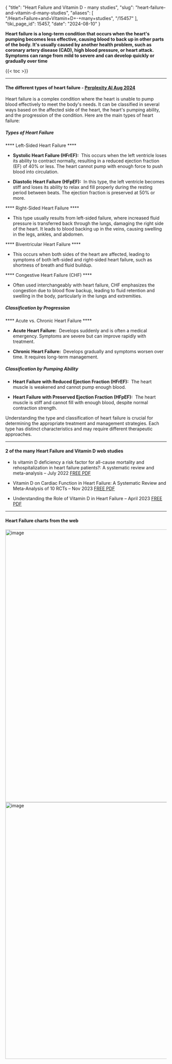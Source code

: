 {
  "title": "Heart Failure and Vitamin D - many studies",
  "slug": "heart-failure-and-vitamin-d-many-studies",
  "aliases": [
    "/Heart+Failure+and+Vitamin+D+-+many+studies",
    "/15457"
  ],
  "tiki_page_id": 15457,
  "date": "2024-08-10"
}

 **Heart failure is a long-term condition that occurs when the heart's pumping becomes less effective, causing blood to back up in other parts of the body. It's usually caused by another health problem, such as coronary artery disease (CAD), high blood pressure, or heart attack. Symptoms can range from mild to severe and can develop quickly or gradually over time** 

{{< toc >}}

---

#### The different types of heart failure - [Perplexity AI Aug 2024](https://www.perplexity.ai/search/please-describe-the-different-H7jfUfiSQ7qwvwMXnY6SAQ)

Heart failure is a complex condition where the heart is unable to pump blood effectively to meet the body's needs. It can be classified in several ways based on the affected side of the heart, the heart's pumping ability, and the progression of the condition. Here are the main types of heart failure:

##### Types of Heart Failure

 **** Left-Sided Heart Failure **** 

*  **Systolic Heart Failure (HFrEF):**  This occurs when the left ventricle loses its ability to contract normally, resulting in a reduced ejection fraction (EF) of 40% or less. The heart cannot pump with enough force to push blood into circulation.

*  **Diastolic Heart Failure (HFpEF):**  In this type, the left ventricle becomes stiff and loses its ability to relax and fill properly during the resting period between beats. The ejection fraction is preserved at 50% or more.

 **** Right-Sided Heart Failure **** 

* This type usually results from left-sided failure, where increased fluid pressure is transferred back through the lungs, damaging the right side of the heart. It leads to blood backing up in the veins, causing swelling in the legs, ankles, and abdomen.

 **** Biventricular Heart Failure **** 

* This occurs when both sides of the heart are affected, leading to symptoms of both left-sided and right-sided heart failure, such as shortness of breath and fluid buildup.

 **** Congestive Heart Failure (CHF) **** 

* Often used interchangeably with heart failure, CHF emphasizes the congestion due to blood flow backup, leading to fluid retention and swelling in the body, particularly in the lungs and extremities.

##### Classification by Progression

 **** Acute vs. Chronic Heart Failure **** 

*  **Acute Heart Failure:**  Develops suddenly and is often a medical emergency. Symptoms are severe but can improve rapidly with treatment.

*  **Chronic Heart Failure:**  Develops gradually and symptoms worsen over time. It requires long-term management.

##### Classification by Pumping Ability

*  **Heart Failure with Reduced Ejection Fraction (HFrEF):**  The heart muscle is weakened and cannot pump enough blood.

*  **Heart Failure with Preserved Ejection Fraction (HFpEF):**  The heart muscle is stiff and cannot fill with enough blood, despite normal contraction strength.

Understanding the type and classification of heart failure is crucial for determining the appropriate treatment and management strategies. Each type has distinct characteristics and may require different therapeutic approaches.

---

#### 2 of the many Heart Failure and Vitamin D web studies

* Is vitamin D deficiency a risk factor for all-cause mortality and rehospitalization in heart failure patients?: A systematic review and meta-analysis – July 2022 [FREE PDF](10.1097/MD.0000000000029507)

* Vitamin D on Cardiac Function in Heart Failure: A Systematic Review and Meta-Analysis of 10 RCTs – Nov 2023 [FREE PDF](https://doi.org/10.31083/j.rcm2411325)

* Understanding the Role of Vitamin D in Heart Failure – April 2023 [FREE PDF](%20https://doi.org/10.31083/j.rcm2404111)

---

#### Heart Failure charts from the web

<img src="https://d1bk1kqxc0sym.cloudfront.net/attachments/webp/hf1.webp" alt="image" width="850"> 

<img src="https://d1bk1kqxc0sym.cloudfront.net/attachments/webp/hf2.webp" alt="image" width="800">
